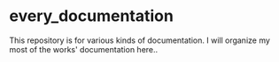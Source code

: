 # every_documentation
This repository is for various kinds of documentation. I will organize my most of the works' documentation here..

